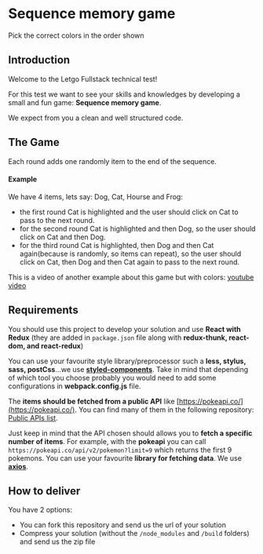 # Sequence memory game
Pick the correct colors in the order shown

## Introduction
Welcome to the Letgo Fullstack technical test!

For this test we want to see your skills and knowledges by developing a small and fun game: **Sequence memory game**.

We expect from you a clean and well structured code.

## The Game
Each round adds one randomly item to the end of the sequence.

#### Example
We have 4 items, lets say: Dog, Cat, Hourse and Frog:
* the first round Cat is highlighted and the user should click on Cat to pass to the next round.
* for the second round Cat is highlighted and then Dog, so the user should click on Cat and then Dog.
* for the third round Cat is highlighted, then Dog and then Cat again(because is randomly, so items can repeat), so the user should click on Cat, then Dog and then Cat again to pass to the next round.

This is a video of another example about this game but with colors: [youtube video](https://www.youtube.com/watch?v=1Yqj76Q4jJ4)

## Requirements
You should use this project to develop your solution and use **React with Redux** (they are added in `package.json` file along with **redux-thunk, react-dom, and react-redux**)

You can use your favourite style library/preprocessor such a **less, stylus, sass, postCss**...we use **[styled-components](https://www.styled-components.com/)**. Take in mind that depending of which tool you choose probably you would need to add some configurations in **webpack.config.js** file.

The **items should be fetched from a public API** like [https://pokeapi.co/](https://pokeapi.co/). You can find many of them in the following repository: [Public APIs list](https://github.com/toddmotto/public-apis).

Just keep in mind that the API chosen should allows you to **fetch a specific number of items**. For example, with the **pokeapi** you can call `https://pokeapi.co/api/v2/pokemon?limit=9` which returns the first 9 pokemons. You can use your favourite **library for fetching data**. We use **[axios]()**.

## How to deliver
You have 2 options:

* You can fork this repository and send us the url of your solution
* Compress your solution (without the `/node_modules` and `/build` folders) and send us the zip file